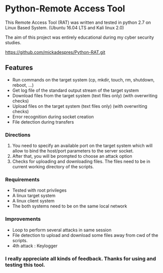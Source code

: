 # Python-Remote Access Tool

This Remote Access Tool (RAT) was written and tested in python 2.7 on Linux Based System. (Ubuntu 16.04 LTS and Kali linux 2.0)

The aim of this project was entirely educational during my cyber security studies.

https://github.com/mickadespres/Python-RAT.git

## Features

* Run commands on the target system (cp, mkdir, touch, rm, shutdown, reboot, ...)
* Get log file of the standard output stream of the target system
* Download files from the target system (text files only) (with overwriting checks)
* Upload files on the target system (text files only) (with overwriting checks)
* Error recognition during socket creation
* File detection during transfers


### Directions

1. You need to specify an available port on the target system which will allow to bind the host/port parameters to the server socket.
2. After that, you will be prompted to choose an attack option
3. Checks for uploading and downloading files. The files need to be in current working directory of the scripts.


### Requirements

* Tested with root privileges
* A linux target system
* A linux client system
* The both systems need to be on the same local network


### Improvements 

* Loop to perform several attacks in same session
* File detection to upload and download some files away from cwd of the scripts.
* 4th attack : Keylogger

### I really appreciate all kinds of feedback. Thanks for using and testing this tool.
